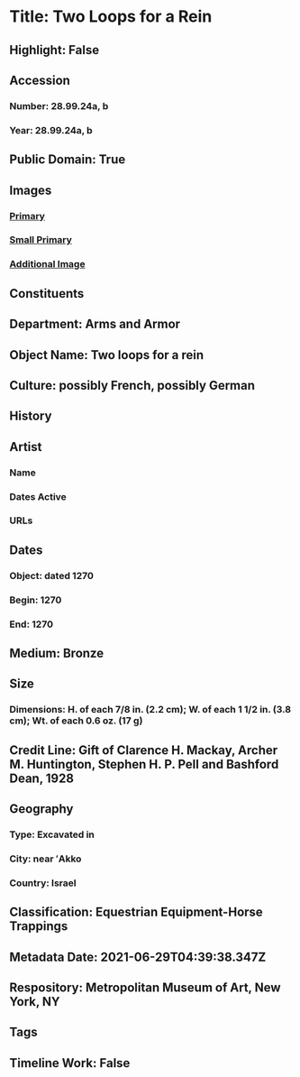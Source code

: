 # Title: Two Loops for a Rein
## Highlight: False
## Accession
### Number: 28.99.24a, b
### Year: 28.99.24a, b
## Public Domain: True
## Images
### [Primary](https://images.metmuseum.org/CRDImages/aa/original/bsfsb28.99.24as2.jpg)
### [Small Primary](https://images.metmuseum.org/CRDImages/aa/web-large/bsfsb28.99.24as2.jpg)
### [Additional Image](https://images.metmuseum.org/CRDImages/aa/original/bsfsb28.99.24bs1.jpg)
## Constituents
## Department: Arms and Armor
## Object Name: Two loops for a rein
## Culture: possibly French, possibly German
## History
## Artist
### Name
### Dates Active
### URLs
## Dates
### Object: dated 1270
### Begin: 1270
### End: 1270
## Medium: Bronze
## Size
### Dimensions: H. of each 7/8 in. (2.2 cm); W. of each 1 1/2 in. (3.8 cm); Wt. of each 0.6 oz. (17 g)
## Credit Line: Gift of Clarence H. Mackay, Archer M. Huntington, Stephen H. P. Pell and Bashford Dean, 1928
## Geography
### Type: Excavated in
### City: near ʻAkko
### Country: Israel
## Classification: Equestrian Equipment-Horse Trappings
## Metadata Date: 2021-06-29T04:39:38.347Z
## Respository: Metropolitan Museum of Art, New York, NY
## Tags
## Timeline Work: False